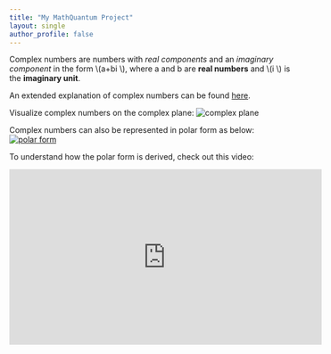 ```yaml
---
title: "My MathQuantum Project"
layout: single
author_profile: false
---
```


Complex numbers are numbers with *real components* and an *imaginary component* in the form \\(a+bi \\), where a and b are **real numbers** and \\(i \\) is the **imaginary unit**.

An extended explanation of complex numbers can be found [here](https://en.wikipedia.org/wiki/Complex_number).

Visualize complex numbers on the complex plane:
![complex plane](https://upload.wikimedia.org/wikipedia/commons/5/5d/Imaginarynumber2.PNG)

Complex numbers can also be represented in polar form as below:
[![polar form](https://upload.wikimedia.org/wikipedia/commons/thumb/7/71/Euler%27s_formula.svg/250px-Euler%27s_formula.svg.png)​](https://en.wikipedia.org/wiki/Polar_coordinate_system)

To understand how the polar form is derived, check out this video:
<iframe width="560" height="315" src="https://www.youtube.com/embed/lFT2hwsCMls?si=77TYEGCfVQtQC0VO" title="YouTube video player" frameborder="0" allow="accelerometer; autoplay; clipboard-write; encrypted-media; gyroscope; picture-in-picture; web-share" referrerpolicy="strict-origin-when-cross-origin" allowfullscreen></iframe>
